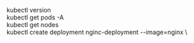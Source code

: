  kubectl version \
 kubectl get pods -A \
 kubectl get nodes \
 kubectl create deployment nginc-deployment --image=nginx \
  

